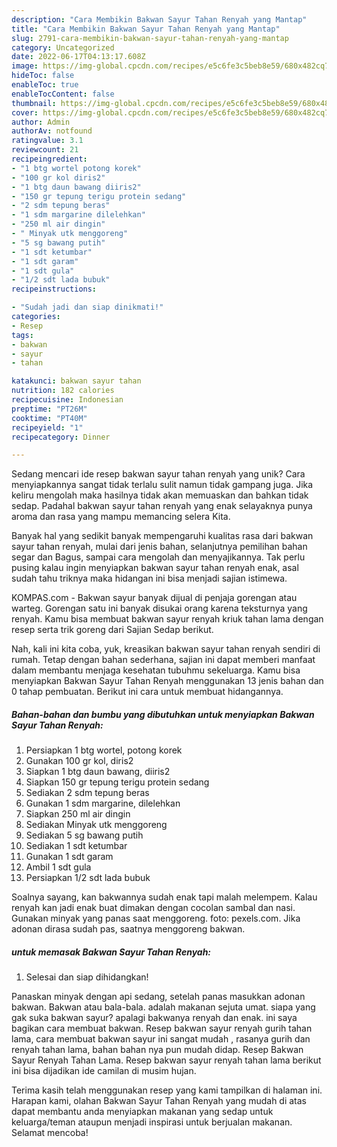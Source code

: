 ```yaml
---
description: "Cara Membikin Bakwan Sayur Tahan Renyah yang Mantap"
title: "Cara Membikin Bakwan Sayur Tahan Renyah yang Mantap"
slug: 2791-cara-membikin-bakwan-sayur-tahan-renyah-yang-mantap
category: Uncategorized
date: 2022-06-17T04:13:17.608Z
image: https://img-global.cpcdn.com/recipes/e5c6fe3c5beb8e59/680x482cq70/bakwan-sayur-tahan-renyah-foto-resep-utama.jpg
hideToc: false
enableToc: true
enableTocContent: false
thumbnail: https://img-global.cpcdn.com/recipes/e5c6fe3c5beb8e59/680x482cq70/bakwan-sayur-tahan-renyah-foto-resep-utama.jpg
cover: https://img-global.cpcdn.com/recipes/e5c6fe3c5beb8e59/680x482cq70/bakwan-sayur-tahan-renyah-foto-resep-utama.jpg
author: Admin
authorAv: notfound
ratingvalue: 3.1
reviewcount: 21
recipeingredient:
- "1 btg wortel potong korek"
- "100 gr kol diris2"
- "1 btg daun bawang diiris2"
- "150 gr tepung terigu protein sedang"
- "2 sdm tepung beras"
- "1 sdm margarine dilelehkan"
- "250 ml air dingin"
- " Minyak utk menggoreng"
- "5 sg bawang putih"
- "1 sdt ketumbar"
- "1 sdt garam"
- "1 sdt gula"
- "1/2 sdt lada bubuk"
recipeinstructions:

- "Sudah jadi dan siap dinikmati!"
categories:
- Resep
tags:
- bakwan
- sayur
- tahan

katakunci: bakwan sayur tahan 
nutrition: 182 calories
recipecuisine: Indonesian
preptime: "PT26M"
cooktime: "PT40M"
recipeyield: "1"
recipecategory: Dinner

---
```





Sedang mencari ide resep bakwan sayur tahan renyah yang unik? Cara menyiapkannya sangat tidak terlalu sulit namun tidak gampang juga. Jika keliru mengolah maka hasilnya tidak akan memuaskan dan bahkan tidak sedap. Padahal bakwan sayur tahan renyah yang enak selayaknya punya aroma dan rasa yang mampu memancing selera Kita.





Banyak hal yang sedikit banyak mempengaruhi kualitas rasa dari bakwan sayur tahan renyah, mulai dari jenis bahan, selanjutnya pemilihan bahan segar dan Bagus, sampai cara mengolah dan menyajikannya. Tak perlu pusing kalau ingin menyiapkan bakwan sayur tahan renyah enak,      asal sudah tahu triknya maka hidangan ini bisa menjadi sajian istimewa.














KOMPAS.com - Bakwan sayur banyak dijual di penjaja gorengan atau warteg. Gorengan satu ini banyak disukai orang karena teksturnya yang renyah. Kamu bisa membuat bakwan sayur renyah kriuk tahan lama dengan resep serta trik goreng dari Sajian Sedap berikut.






Nah, kali ini kita coba, yuk, kreasikan bakwan sayur tahan renyah sendiri di rumah. Tetap dengan bahan sederhana, sajian ini dapat memberi manfaat dalam membantu menjaga kesehatan tubuhmu sekeluarga. Kamu bisa menyiapkan Bakwan Sayur Tahan Renyah menggunakan 13 jenis bahan dan 0 tahap pembuatan. Berikut ini cara untuk membuat hidangannya.

<!--inarticleads1-->

##### Bahan-bahan dan bumbu yang dibutuhkan untuk menyiapkan Bakwan Sayur Tahan Renyah:

1. Persiapkan 1 btg wortel, potong korek
1. Gunakan 100 gr kol, diris2
1. Siapkan 1 btg daun bawang, diiris2
1. Siapkan 150 gr tepung terigu protein sedang
1. Sediakan 2 sdm tepung beras
1. Gunakan 1 sdm margarine, dilelehkan
1. Siapkan 250 ml air dingin
1. Sediakan  Minyak utk menggoreng
1. Sediakan 5 sg bawang putih
1. Sediakan 1 sdt ketumbar
1. Gunakan 1 sdt garam
1. Ambil 1 sdt gula
1. Persiapkan 1/2 sdt lada bubuk


Soalnya sayang, kan bakwannya sudah enak tapi malah melempem. Kalau renyah kan jadi enak buat dimakan dengan cocolan sambal dan nasi. Gunakan minyak yang panas saat menggoreng. foto: pexels.com. Jika adonan dirasa sudah pas, saatnya menggoreng bakwan. 

<!--inarticleads2-->

#####  untuk memasak Bakwan Sayur Tahan Renyah:


1. Selesai dan siap dihidangkan!

Panaskan minyak dengan api sedang, setelah panas masukkan adonan bakwan. Bakwan atau bala-bala. adalah makanan sejuta umat. siapa yang gak suka bakwan sayur? apalagi bakwanya renyah dan enak. ini saya bagikan cara membuat bakwan. Resep bakwan sayur renyah gurih tahan lama, cara membuat bakwan sayur ini sangat mudah , rasanya gurih dan renyah tahan lama, bahan bahan nya pun mudah didap. Resep Bakwan Sayur Renyah Tahan Lama. Resep bakwan sayur renyah tahan lama berikut ini bisa dijadikan ide camilan di musim hujan. 

Terima kasih telah menggunakan resep yang kami tampilkan di halaman ini. Harapan kami, olahan Bakwan Sayur Tahan Renyah yang mudah di atas dapat membantu anda menyiapkan makanan yang sedap untuk keluarga/teman ataupun menjadi inspirasi untuk berjualan makanan. Selamat mencoba!
